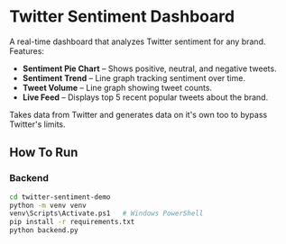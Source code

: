 # Twitter Sentiment Dashboard

A real-time dashboard that analyzes Twitter sentiment for any brand. Features:

- **Sentiment Pie Chart** – Shows positive, neutral, and negative tweets.
- **Sentiment Trend** – Line graph tracking sentiment over time.
- **Tweet Volume** – Line graph showing tweet counts.
- **Live Feed** – Displays top 5 recent popular tweets about the brand.

Takes data from Twitter and generates data on it's own too to bypass Twitter's limits.

## How To Run

### Backend
```bash
cd twitter-sentiment-demo
python -m venv venv
venv\Scripts\Activate.ps1   # Windows PowerShell
pip install -r requirements.txt
python backend.py

